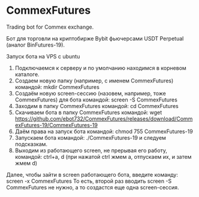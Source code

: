 # CommexFutures

Trading bot for Commex exchange.

Бот для торговли на криптобирже Bybit фьючерсами USDT Perpetual (аналог BinFutures-19).

Запуск бота на VPS с ubuntu

1. Подключаемся к серверу и по умолчанию находимся в корневом каталоге.
2. Создаем новую папку (например, с именем CommexFutures) командой:
   mkdir CommexFutures
3. Создаём новую screen-сессию (назовем, например, тоже CommexFutures) для бота командой:
   screen -S CommexFutures
4. Заходим в папку CommexFutures командой:
   cd CommexFutures
5. Скачиваем бота в папку CommexFutures командой:
   wget https://github.com/ebot732/CommexFutures/releases/download/CommexFutures-19/CommexFutures-19
6. Даём права на запуск бота командой:
   chmod 755 CommexFutures-19
7. Запускаем бота командой:
   ./CommexFutures-19
    и следуем подсказкам.
8. Выходим из работающего screen, не прерывая его работу, командой:
    ctrl+a, d (при нажатой ctrl жмем а, отпускаем их, и затем жмем d)

Далее, чтобы зайти в screen работающего бота, введите команду:
screen -x CommexFutures
То есть, второй раз вводить
screen -S CommexFutures
не нужно, а то создастся еще одна screen-сессия.
